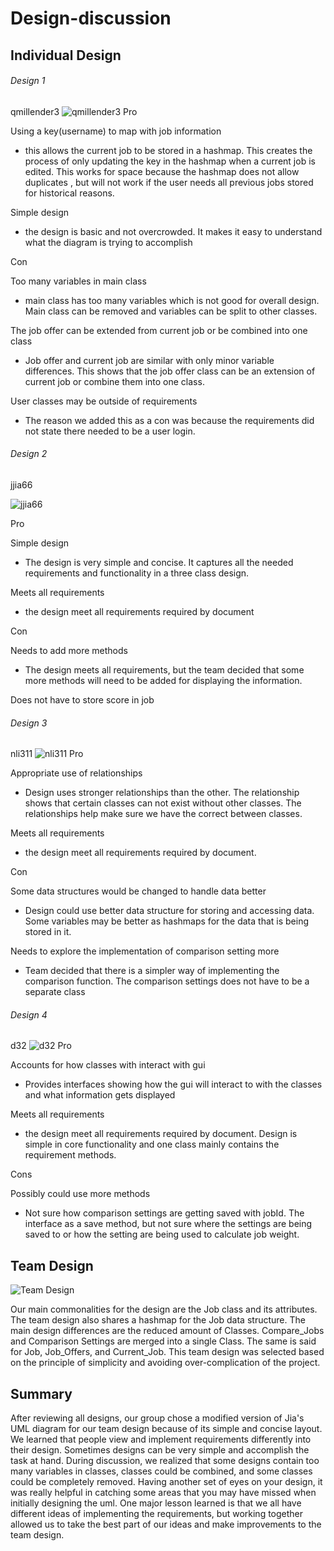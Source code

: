 # Design-discussion
## Individual Design
###### Design 1
qmillender3
![qmillender3](./images/qmillenderdesign.PNG)
Pro

Using a key(username) to map with job information
- this allows the current job to be stored in a hashmap. This creates the process of only updating the key in the hashmap when a current job is edited. This works for space because the hashmap does not allow duplicates 
, but will not work if the user needs all previous jobs stored for historical reasons. 


Simple design
- the design is basic and not overcrowded. It makes it easy to understand what the diagram is trying to accomplish


Con

Too many variables in main class
- main class has too many variables which is not good for overall design. Main class can be removed and variables can be split to other classes.


The job offer can be extended from current job or be combined into one class
- Job offer and current job are similar with only minor variable differences. This shows that the job offer class can be an extension of current job or combine them into one class.  


User classes may be outside of requirements
- The reason we added this as a con was because the requirements did not state there needed to be a user login.
 
###### Design 2
jjia66

![jjia66](./images/jiadesign.PNG)

Pro

Simple design
- The design is very simple and concise. It captures all the needed requirements and functionality in a three class design.

Meets all requirements
- the design meet all requirements required by document


Con

Needs to add more methods
- The design meets all requirements, but the team decided that some more methods will need to be added for displaying the information.


Does not have to store score in job


  
###### Design 3
nli311
![nli311](./images/nlidesign.PNG)
Pro

Appropriate use of relationships
- Design uses stronger relationships than the other. The relationship shows that certain classes can not exist without other classes. The relationships help make sure we have the correct between classes. 

Meets all requirements 
- the design meet all requirements required by document.


Con

Some data structures would be changed to handle data better
- Design could use better data structure for storing and accessing data. Some variables may be better as hashmaps for the data that is being stored in it. 


Needs to explore the implementation of comparison setting more 
- Team decided that there is a simpler way of implementing the comparison function. The comparison settings does not have to be a separate class


###### Design 4
d32
![d32](./images/d32.PNG)
Pro

Accounts for how classes with interact with gui
- Provides interfaces showing how the gui will interact to with the classes and what information gets displayed

Meets all requirements 
- the design meet all requirements required by document. Design is simple in core functionality and one class mainly contains the requirement methods. 

Cons

Possibly could use more methods
- Not sure how comparison settings are getting saved with jobId. The interface as a save method, but not sure where the settings are being saved to or how the setting are being used to calculate job weight.

## Team Design
![Team Design](./images/teamdesign.PNG)

Our main commonalities for the design are the Job class and its attributes. The team design also shares a hashmap for the Job data structure. The main design differences are the reduced amount of Classes. Compare_Jobs and Comparison Settings are merged into a single Class. The same is said for Job, Job_Offers, and Current_Job. This team design was selected based on the principle of simplicity and avoiding over-complication of the project.


## Summary
After reviewing all designs, our group chose a modified version of Jia's UML diagram for our team design because of its simple and concise layout. We learned that people view and implement requirements differently into their design. Sometimes designs can be very simple and accomplish the task at hand. During discussion, we realized that some designs contain too many variables in classes, classes could be combined, and some classes could be completely removed. Having another set of eyes on your design, it was really helpful in catching some areas that you may have missed when initially designing the uml. One major lesson learned is that we all have different ideas of implementing the requirements, but working together allowed us to take the best part of our ideas and make improvements to the team design.
